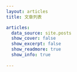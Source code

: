 ```yaml
---
layout: articles
title: 文章列表

articles:
  data_source: site.posts
  show_cover: false
  show_excerpt: false
  show_readmore: true
  show_info: true
  
---
```

